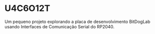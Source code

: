 # U4C6O12T
Um pequeno projeto explorando a placa de desenvolvimento BitDogLab usando Interfaces de Comunicação Serial do RP2040. 
